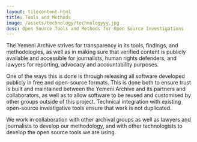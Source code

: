```yaml
---
layout: tilecontent.html
title: Tools and Methods
image: /assets/technology/technologyyy.jpg
desc: Open Source Tools and Methods for Open Source Investigations
---
```

The Yemeni Archive strives for transparency in its tools, findings, and methodologies, as well as in making sure that verified content is publicly available and accessible for journalists, human rights defenders, and lawyers for reporting, advocacy and accountability purposes.

One of the ways this is done is through releasing all software developed publicly in free and open-source formats. This is done both to ensure trust is built and maintained between the Yemeni Archive and its partners and collaborators, as well as to allow software to be reused and customised by other groups outside of this project. Technical integration with existing open-source investigative tools ensure that work is not duplicated.

We work in collaboration with other archival groups as well as lawyers and journalists to develop our methodology, and with other technologists to develop the open source tools we are using.
